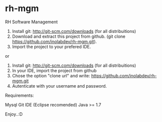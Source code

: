 rh-mgm
======

RH Software Management

1. Install git: http://git-scm.com/downloads (for all distribuitions)
2. Download and extract this project from github. (git clone https://github.com/inolabdev/rh-mgm.git).
3. Import the project to your prefered IDE.

or

1. Install git: http://git-scm.com/downloads (for all distribuitions)
2. In your IDE, import the project  from github
3. Chose the option "clone url" and write: https://github.com/inolabdev/rh-mgm.git
4. Autenticate with your username and password.

Requirements:

Mysql
Git
IDE (Eclipse recomended)
Java >= 1.7

Enjoy..:D
